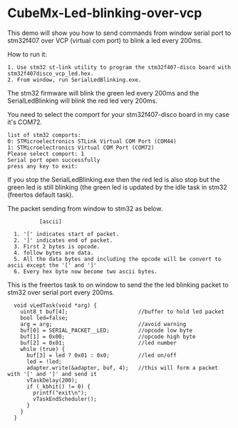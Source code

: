 # CubeMx-Led-blinking-over-vcp
This demo will show you how to send commands from window serial port to stm32f407 over VCP (virtual com port) to blink a led every 200ms.

How to run it:
  
    1. Use stm32 st-link utility to program the stm32f407-disco board with stm32f407disco_vcp_led.hex.
    2. From window, run SerialLedBlinking.exe. 

The stm32 firmware will blink the green led every 200ms and the SerialLedBlinking will blink the red led very 200ms. 

You need to select the comport for your stm32f407-disco board in my case it's COM72.

    list of stm32 comports:
    0: STMicroelectronics STLink Virtual COM Port (COM44)
    1: STMicroelectronics Virtual COM Port (COM72)
    Please select comport: 1
    Serial port open successfully
    press any key to exit:

If you stop the SerialLedBlinking.exe then the red led is also stop but the green led is still blinking (the green led is updated by the idle task in stm32 (freertos default task).
   
The packet sending from window to stm32 as below.
     
              [ascii]
    
      1. '[' indicates start of packet.
      2. ']' indicates end of packet.
      3. First 2 bytes is opcode.
      4. follow bytes are data. 
      5. All the data bytes and including the opcode will be convert to ascii except the '[' and ']'
      6. Every hex byte now become two ascii bytes.

This is the freertos task to on window to send the the led blinking packet to stm32 over serial port every 200ms.

      void vLedTask(void *arg) {
        uint8_t buf[4];                      //buffer to hold led packet
        bool led=false;
        arg = arg;                           //avoid warning
        buf[0] = SERIAL_PACKET__LED;         //opcode low byte
        buf[1] = 0x00;                       //opcode high byte
        buf[2] = 0x01;                       //led number
        while (true) {
          buf[3] = led ? 0x01 : 0x0;         //led on/off
          led = !led;
          adapter.write(&adapter, buf, 4);   //this will form a packet with '[' and ']' and send it
          vTaskDelay(200);
          if (_kbhit() != 0) {
            printf("exit\n");
            vTaskEndScheduler();
          }
        }
      }
  
